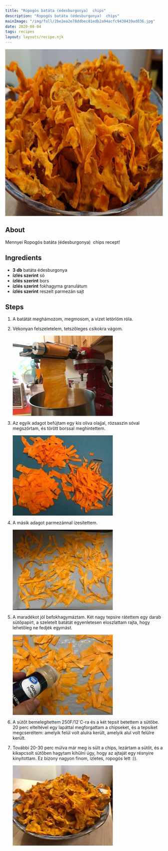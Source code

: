 ```yaml
---
title: "Ropogós batáta (édesburgonya)  chips"
description: "Ropogós batáta (édesburgonya)  chips"
mainImage: "/img/full/2be2ea2e78ddbec81edb2a94acfc9438439ad036.jpg"
date: 2020-08-04
tags: recipes
layout: layouts/recipe.njk
---
```

                        
<p align="center"><a href="https://cookpad.com/hu/receptek/13346661-ropogos-batata-edesburgonya-chips" rel="Recipe source page"><img width="751" height="532" src="/img/full/2be2ea2e78ddbec81edb2a94acfc9438439ad036.jpg"/></a></p>

## About
Mennyei Ropogós batáta (édesburgonya)  chips recept! 

>  

## Ingredients
* **3 db** batáta édesburgonya
* **ízlés szerint** só
* **ízlés szerint** bors
* **ízlés szerint** fokhagyma granulátum
* **ízlés szerint** reszelt parmezán sajt

## Steps

1. A batátát meghámozom, megmosom, a vizet letörlöm róla.
 
    <div style="clear: both"/>

2. Vékonyan felszeletelem, tetszőleges csíkokra vágom.
 
    <p><img width="320" height="256" align="left" src="/img/full/324220299e272b346edfa04463c67a89822b4580.jpg"/></p><div style="clear: both"/>

3. Az egyik adagot befújtam egy kis oliva olajjal, rózsaszin sóval megszórtam, és törött borssal meghintettem.
 
    <p><img width="320" height="256" align="left" src="/img/full/bfc0179a1b1096538697f084d378b042ab2747f8.jpg"/></p><div style="clear: both"/>

4. A másik adagot parmezánnal ízesítettem.
 
    <p><img width="320" height="256" align="left" src="/img/full/d8d107eccf13ede9c5a8494174e7214486d32915.jpg"/></p><div style="clear: both"/>

5. A maradékot jól befokhagymáztam. Két nagy tepsire rátettem egy darab sütőpapírt, a szeletelt batátát egyenletesen eloszlattam rajta, hogy lehetőleg ne fedjék egymást.
 
    <p><img width="320" height="256" align="left" src="/img/full/0903a7725b82488d0d1f87b3f6dcff5d3281de05.jpg"/></p><div style="clear: both"/>

6. A sütőt bemelegítettem 250F/12`C-ra és a két tepsit betettem a sütőbe. 20 perc elteltével egy lapáttal megforgattam a chipseket, és a tepsiket megcseréltem: amelyik felül volt alulra került, amelyik alul volt felülre került.
 
    <div style="clear: both"/>

7. További 20-30 perc múlva már meg is sült a chips, lezártam a sütőt, és a kikapcsolt sütőben hagytam kihűlni úgy, hogy az ajtaját egy résnyire kinyitottam. Ez bizony nagyon finom, ízletes, ropogós lett :)).
 
    <p><img width="320" height="256" align="left" src="/img/full/055445043e4ed3b2c076c573bb305a7ad6e2507a.jpg"/></p><div style="clear: both"/>

